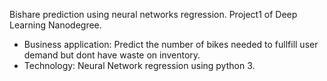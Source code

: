 Bishare prediction using neural networks regression.
Project1 of Deep Learning Nanodegree.

* Business application: Predict the number of bikes needed to fullfill user demand but dont have waste on inventory.
* Technology: Neural Network regression using python 3.
